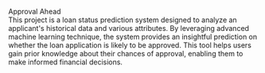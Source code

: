 Approval Ahead  
This project is a loan status prediction system designed to analyze an applicant's historical data and various attributes. By leveraging advanced machine learning technique, the system provides an insightful prediction on whether the loan application is likely to be approved. This tool helps users gain prior knowledge about their chances of approval, enabling them to make informed financial decisions.
